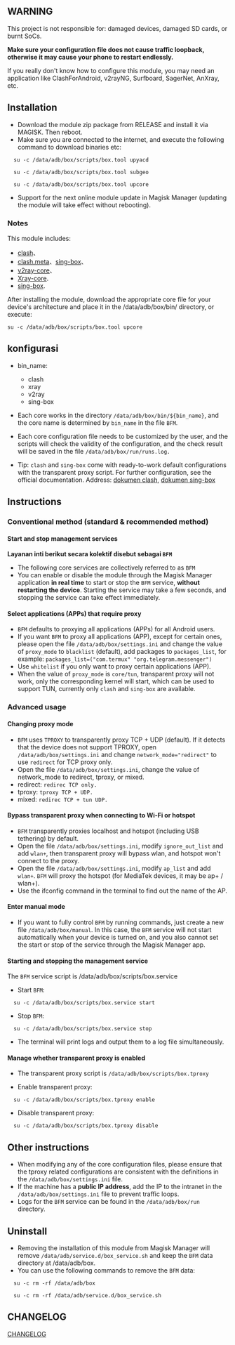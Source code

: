 ## WARNING
This project is not responsible for: damaged devices, damaged SD cards, or burnt SoCs.

**Make sure your configuration file does not cause traffic loopback, otherwise it may cause your phone to restart endlessly.**

If you really don't know how to configure this module, you may need an application like ClashForAndroid, v2rayNG, Surfboard, SagerNet, AnXray, etc.

## Installation
- Download the module zip package from RELEASE and install it via MAGISK. Then reboot.
- Make sure you are connected to the internet, and execute the following command to download binaries etc:
```shell
  su -c /data/adb/box/scripts/box.tool upyacd
```
```shell
  su -c /data/adb/box/scripts/box.tool subgeo
```
```shell
  su -c /data/adb/box/scripts/box.tool upcore
```

- Support for the next online module update in Magisk Manager (updating the module will take effect without rebooting).

### Notes
This module includes:
 - [clash](https://github.com/Dreamacro/clash)、
 - [clash.meta](https://github.com/MetaCubeX/Clash.Meta)、[sing-box](https://github.com/SagerNet/sing-box)、
 - [v2ray-core](https://github.com/v2fly/v2ray-core)、
 - [Xray-core](https://github.com/XTLS/Xray-core).
 - [sing-box]().
  
After installing the module, download the appropriate core file for your device's architecture and place it in the /data/adb/box/bin/ directory, or execute:

```shell
su -c /data/adb/box/scripts/box.tool upcore
```

## konfigurasi
- bin_name:
  - clash
  - xray
  - v2ray
  - sing-box

- Each core works in the directory `/data/adb/box/bin/${bin_name}`, and the core name is determined by `bin_name` in the file `BFM`.
- Each core configuration file needs to be customized by the user, and the scripts will check the validity of the configuration, and the check result will be saved in the file `/data/adb/box/run/runs.log.`
- Tip: `clash` and `sing-box` come with ready-to-work default configurations with the transparent proxy script. For further configuration, see the official documentation. Address:  [dokumen clash](https://github.com/Dreamacro/clash/wiki/configuration), [dokumen sing-box](https://sing-box.sagernet.org/configuration/outbound/)


## Instructions
### Conventional method (standard & recommended method)
#### Start and stop management services
**Layanan inti berikut secara kolektif disebut sebagai `BFM`**
- The following core services are collectively referred to as `BFM`
- You can enable or disable the module through the Magisk Manager application **in real time** to start or stop the `BFM` service, **without restarting the device**. Starting the service may take a few seconds, and stopping the service can take effect immediately.

#### Select applications (APPs) that require proxy
- `BFM` defaults to proxying all applications (APPs) for all Android users.
- If you want `BFM` to proxy all applications (APP), except for certain ones, please open the file `/data/adb/box/settings.ini` and change the value of `proxy_mode` to `blacklist` (default), add packages to `packages_list`, for example: `packages_list=("com.termux" "org.telegram.messenger")`
- Use `whitelist` if you only want to proxy certain applications (APP).
- When the value of `proxy_mode` is `core/tun`, transparent proxy will not work, only the corresponding kernel will start, which can be used to support TUN, currently only `clash` and `sing-box` are available.

### Advanced usage
#### Changing proxy mode
- `BFM` uses `TPROXY` to transparently proxy TCP + UDP (default). If it detects that the device does not support TPROXY, open `/data/adb/box/settings.ini` and change `network_mode="redirect"` to use `redirect` for TCP proxy only.
- Open the file `/data/adb/box/settings.ini`, change the value of network_mode to redirect, tproxy, or mixed.
- redirect: `redirec TCP only.`
- tproxy: `tproxy TCP + UDP.`
- mixed: `redirec TCP + tun UDP.`

#### Bypass transparent proxy when connecting to Wi-Fi or hotspot
- `BFM` transparently proxies localhost and hotspot (including USB tethering) by default.
- Open the file `/data/adb/box/settings.ini`, modify `ignore_out_list` and add `wlan+`, then transparent proxy will bypass wlan, and hotspot won't connect to the proxy.
- Open the file `/data/adb/box/settings.ini`, modify `ap_list` and add `wlan+`. `BFM` will proxy the hotspot (for MediaTek devices, it may be ap+ / wlan+).
- Use the ifconfig command in the terminal to find out the name of the AP.

#### Enter manual mode
- If you want to fully control `BFM` by running commands, just create a new file `/data/adb/box/manual`. In this case, the `BFM` service will not start automatically when your device is turned on, and you also cannot set the start or stop of the service through the Magisk Manager app.

#### Starting and stopping the management service
The `BFM` service script is /data/adb/box/scripts/box.service

- Start `BFM`:
```shell
  su -c /data/adb/box/scripts/box.service start
```
- Stop `BFM`:
```shell
  su -c /data/adb/box/scripts/box.service stop
```

- The terminal will print logs and output them to a log file simultaneously.

#### Manage whether transparent proxy is enabled
- The transparent proxy script is `/data/adb/box/scripts/box.tproxy`

- Enable transparent proxy:
```shell
  su -c /data/adb/box/scripts/box.tproxy enable
```

- Disable transparent proxy:
```shell
  su -c /data/adb/box/scripts/box.tproxy disable
```

## Other instructions
- When modifying any of the core configuration files, please ensure that the tproxy related configurations are consistent with the definitions in the `/data/adb/box/settings.ini` file.
- If the machine has a **public IP address**, add the IP to the intranet in the `/data/adb/box/settings.ini` file to prevent traffic loops.
- Logs for the `BFM` service can be found in the `/data/adb/box/run` directory.


## Uninstall
- Removing the installation of this module from Magisk Manager will remove `/data/adb/service.d/box_service.sh` and keep the `BFM` data directory at /data/adb/box.
- You can use the following commands to remove the `BFM` data:

```shell
  su -c rm -rf /data/adb/box
```
```shell
  su -c rm -rf /data/adb/service.d/box_service.sh
```

## CHANGELOG
[CHANGELOG](CHANGELOG.md)
